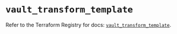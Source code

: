 # `vault_transform_template`

Refer to the Terraform Registry for docs: [`vault_transform_template`](https://registry.terraform.io/providers/hashicorp/vault/4.5.0/docs/resources/transform_template).
